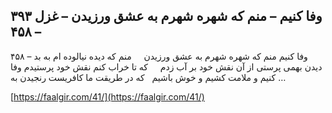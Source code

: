 ## وفا کنیم – منم که شهره شهرم به عشق ورزیدن – غزل ۳۹۳ – ۴۵۸


۴۵۸ &#8211; وفا کنیم منم که شهره شهرم به عشق ورزیدن     منم که دیده نیالوده ام به بد دیدن بهمی پرستی از آن نقش خود بر آب زدم     که تا خراب کنم نقش خود پرستیدم وفا کنیم و ملامت کشیم و خوش باشیم   که در طریقت ما کافریست رنجیدن به &#8230;

[https://faalgir.com/41/](https://faalgir.com/41/) 